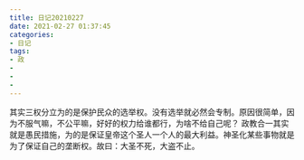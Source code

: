 ```yaml
---
title: 日记20210227
date: 2021-02-27 01:37:45
categories:
- 日记
tags:
- 政
- 
- 
- 
---
```

其实三权分立为的是保护民众的选举权。没有选举就必然会专制。原因很简单，因为不服气嘛，不公平嘛，好好的权力给谁都行，为啥不给自己呢？
政教合一其实就是愚民措施，为的是保证皇帝这个圣人一个人的最大利益。神圣化某些事物就是为了保证自己的垄断权。故曰：大圣不死，大盗不止。

